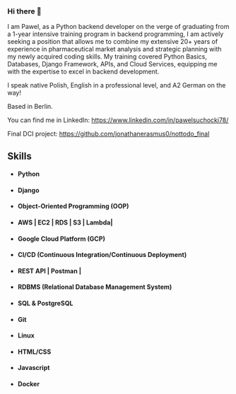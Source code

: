 ### Hi there 👋
I am Pawel, as a Python backend developer on the verge of graduating from a 1-year intensive training program in backend programming, I am actively seeking a position that allows me to combine my extensive 20+ years of experience in pharmaceutical market analysis and strategic planning with my newly acquired coding skills. My training covered Python Basics, Databases, Django Framework, APIs, and Cloud Services, equipping me with the expertise to excel in backend development.

I speak native Polish, English in a professional level, and A2 German on the way!

Based in Berlin.

You can find me in LinkedIn: https://www.linkedin.com/in/pawelsuchocki78/

Final DCI project: https://github.com/jonathanerasmus0/nottodo_final

## Skills

- #### Python
- #### Django
- #### Object-Oriented Programming (OOP)
- #### AWS | EC2 | RDS | S3 | Lambda|
- #### Google Cloud Platform (GCP)
- #### CI/CD (Continuous Integration/Continuous Deployment)
- #### REST API | Postman |
- #### RDBMS (Relational Database Management System)
- #### SQL & PostgreSQL
- #### Git
- #### Linux
- #### HTML/CSS
- #### Javascript
- #### Docker
